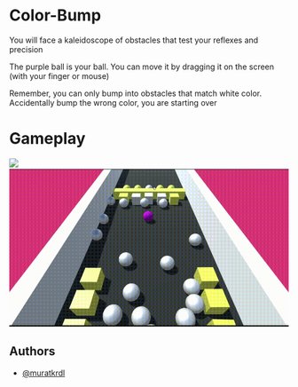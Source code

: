 
# Color-Bump

You will face a kaleidoscope of obstacles that test your reflexes and precision

The purple ball is your ball. You can move it by dragging it on the screen (with your finger or mouse)

Remember, you can only bump into obstacles that match white color. Accidentally bump the wrong color, you are starting over


# Gameplay

<img src="https://github.com/muratkrdl/Color-Bump/blob/main/Color%20Bump%20Gameplay%202.gif" width="700">

<img src="https://github.com/muratkrdl/Color-Bump/blob/main/Color%20Bump%20Gameplay.gif" width="700">


## Authors

- [@muratkrdl](https://github.com/muratkrdl)

